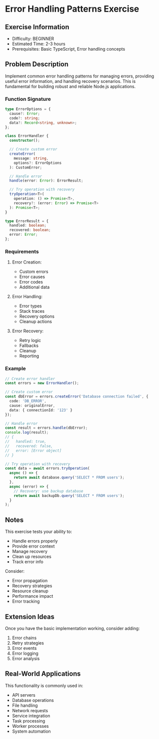 # Error Handling Patterns Exercise

## Exercise Information
- Difficulty: BEGINNER
- Estimated Time: 2-3 hours
- Prerequisites: Basic TypeScript, Error handling concepts

## Problem Description

Implement common error handling patterns for managing errors, providing useful error information, and handling recovery scenarios. This is fundamental for building robust and reliable Node.js applications.

### Function Signature
```typescript
type ErrorOptions = {
  cause?: Error;
  code?: string;
  data?: Record<string, unknown>;
};

class ErrorHandler {
  constructor();

  // Create custom error
  createError(
    message: string,
    options?: ErrorOptions
  ): CustomError;

  // Handle error
  handle(error: Error): ErrorResult;

  // Try operation with recovery
  tryOperation<T>(
    operation: () => Promise<T>,
    recovery?: (error: Error) => Promise<T>
  ): Promise<T>;
}

type ErrorResult = {
  handled: boolean;
  recovered: boolean;
  error: Error;
};
```

### Requirements

1. Error Creation:
    - Custom errors
    - Error causes
    - Error codes
    - Additional data

2. Error Handling:
    - Error types
    - Stack traces
    - Recovery options
    - Cleanup actions

3. Error Recovery:
    - Retry logic
    - Fallbacks
    - Cleanup
    - Reporting

### Example

```typescript
// Create error handler
const errors = new ErrorHandler();

// Create custom error
const dbError = errors.createError('Database connection failed', {
  code: 'DB_ERROR',
  cause: originalError,
  data: { connectionId: '123' }
});

// Handle error
const result = errors.handle(dbError);
console.log(result);
// {
//   handled: true,
//   recovered: false,
//   error: [Error object]
// }

// Try operation with recovery
const data = await errors.tryOperation(
  async () => {
    return await database.query('SELECT * FROM users');
  },
  async (error) => {
    // Recovery: use backup database
    return await backupDb.query('SELECT * FROM users');
  }
);
```

## Notes

This exercise tests your ability to:
- Handle errors properly
- Provide error context
- Manage recovery
- Clean up resources
- Track error info

Consider:
- Error propagation
- Recovery strategies
- Resource cleanup
- Performance impact
- Error tracking

## Extension Ideas

Once you have the basic implementation working, consider adding:
1. Error chains
2. Retry strategies
3. Error events
4. Error logging
5. Error analysis

## Real-World Applications

This functionality is commonly used in:
- API servers
- Database operations
- File handling
- Network requests
- Service integration
- Task processing
- Worker processes
- System automation

